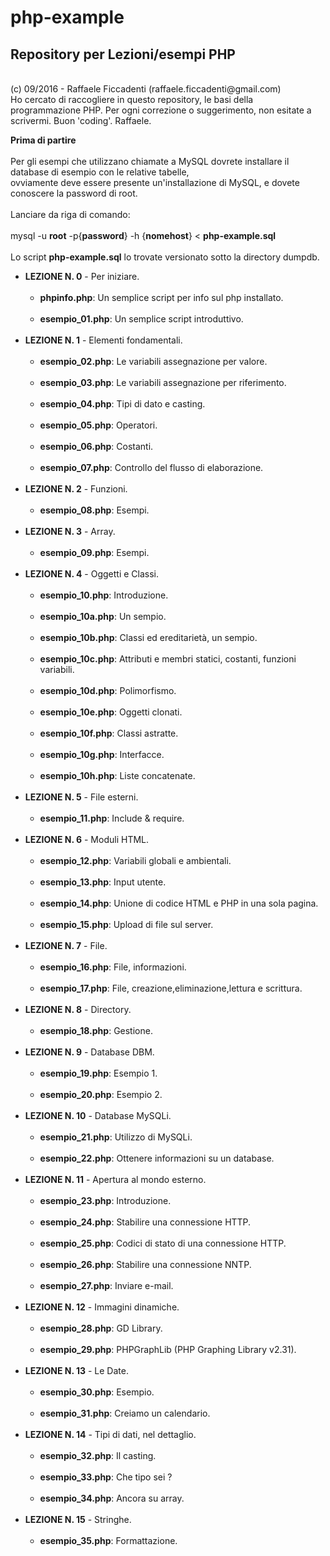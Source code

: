 # php-example
<h2><strong> Repository per Lezioni/esempi PHP </strong></h2>
<br>
(c) 09/2016 - Raffaele Ficcadenti (raffaele.ficcadenti@gmail.com) <br>
Ho cercato di raccogliere in questo repository, le basi della programmazione PHP.
Per ogni correzione o suggerimento, non esitate a scrivermi.
Buon 'coding'.
Raffaele.
<p>
	<b>Prima di partire</b><br><br>
	Per gli esempi che utilizzano chiamate a MySQL dovrete installare il database di esempio con le relative tabelle,<br>
	ovviamente deve essere presente un'installazione di MySQL, e dovete conoscere la password di root.<br><br>
	Lanciare da riga di comando:<br><br>
		mysql -u <strong>root</strong> -p{<strong>password</strong>} -h {<strong>nomehost</strong>} < <strong>php-example.sql</strong><br><br>
	Lo script <strong>php-example.sql</strong> lo trovate versionato sotto la directory dumpdb.
</p>
<ul>
	<li><strong>LEZIONE N. 0</strong> - Per iniziare.
		<ul>
			<br>
			<li><b>phpinfo.php</b>: Un semplice script per info sul php installato.</li>
			<br>
			<li><b>esempio_01.php</b>: Un semplice script introduttivo.</li>
			<br>
		</ul>
	</li>
	<li><strong>LEZIONE N. 1</strong> - Elementi fondamentali.
		<ul>
			<br>
			<li><b>esempio_02.php</b>: Le variabili assegnazione per valore.</li>
			<br>
			<li><b>esempio_03.php</b>: Le variabili assegnazione per riferimento.</li>
			<br>
			<li><b>esempio_04.php</b>: Tipi di dato e casting.</li>
			<br>
			<li><b>esempio_05.php</b>: Operatori.</li>
			<br>
			<li><b>esempio_06.php</b>: Costanti.</li>
			<br>
			<li><b>esempio_07.php</b>: Controllo del flusso di elaborazione.</li>
			<br>
		</ul>
	</li>
	<li><strong>LEZIONE N. 2</strong> - Funzioni.
		<ul>
			<br>
			<li><b>esempio_08.php</b>: Esempi.</li>
			<br>
		</ul>
	</li>
	<li><strong>LEZIONE N. 3</strong> - Array.
		<ul>
			<br>
			<li><b>esempio_09.php</b>: Esempi.</li>
			<br>
		</ul>
	</li>
	<li><strong>LEZIONE N. 4</strong> - Oggetti e Classi.
		<ul>
			<br>
			<li><b>esempio_10.php</b>: Introduzione.</li>
			<br>
			<li><b>esempio_10a.php</b>: Un sempio.</li>
			<br>
			<li><b>esempio_10b.php</b>: Classi ed ereditarietà, un sempio.</li>
			<br>
			<li><b>esempio_10c.php</b>: Attributi e membri statici, costanti, funzioni variabili.</li>
			<br>
			<li><b>esempio_10d.php</b>: Polimorfismo.</li>
			<br>
			<li><b>esempio_10e.php</b>: Oggetti clonati.</li>
			<br>
			<li><b>esempio_10f.php</b>: Classi astratte.</li>
			<br>
			<li><b>esempio_10g.php</b>: Interfacce.</li>
			<br>
			<li><b>esempio_10h.php</b>: Liste concatenate.</li>
			<br>
		</ul>
	</li>
	<li><strong>LEZIONE N. 5</strong> - File esterni.
		<ul>
			<br>
			<li><b>esempio_11.php</b>: Include & require.</li>
			<br>
		</ul>
	</li>
	<li><strong>LEZIONE N. 6</strong> - Moduli HTML.
		<ul>
			<br>
			<li><b>esempio_12.php</b>: Variabili globali e ambientali.</li>
			<br>
			<li><b>esempio_13.php</b>: Input utente.</li>
			<br>
			<li><b>esempio_14.php</b>: Unione di codice HTML e PHP in una sola pagina.</li>
			<br>
			<li><b>esempio_15.php</b>: Upload di file sul server.</li>
			<br>
		</ul>
	</li>
	<li><strong>LEZIONE N. 7</strong> - File.
		<ul>
			<br>	
			<li><b>esempio_16.php</b>: File, informazioni.</li>
			<br>
			<li><b>esempio_17.php</b>: File, creazione,eliminazione,lettura e scrittura.</li>
			<br>
		</ul>
	</li>
	<li><strong>LEZIONE N. 8</strong> - Directory.
		<ul>
			<br>
			<li><b>esempio_18.php</b>: Gestione.</li>
			<br>
		</ul>
	</li>
	<li><strong>LEZIONE N. 9</strong> - Database DBM.
		<ul>
			<br>
			<li><b>esempio_19.php</b>: Esempio 1.</li>
			<br>
			<li><b>esempio_20.php</b>: Esempio 2.</li>
			<br>
		</ul>
	</li>
	<li><strong>LEZIONE N. 10</strong> - Database MySQLi.
		<ul>
			<br>
			<li><b>esempio_21.php</b>: Utilizzo di MySQLi.</li>
			<br>
			<li><b>esempio_22.php</b>: Ottenere informazioni su un database.</li>
			<br>
		</ul>
	</li>
	<li><strong>LEZIONE N. 11</strong> - Apertura al mondo esterno.
		<ul>
			<br>
			<li><b>esempio_23.php</b>: Introduzione.</li>
			<br>
			<li><b>esempio_24.php</b>: Stabilire una connessione HTTP.</li>
			<br>
			<li><b>esempio_25.php</b>: Codici di stato di una connessione HTTP.</li>
			<br>
			<li><b>esempio_26.php</b>: Stabilire una connessione NNTP.</li>
			<br>
			<li><b>esempio_27.php</b>: Inviare e-mail.</li>
			<br>
		</ul>
	</li>
	<li><strong>LEZIONE N. 12</strong> - Immagini dinamiche.
		<ul>
			<br>
			<li><b>esempio_28.php</b>: GD Library.</li>
			<br>
			<li><b>esempio_29.php</b>: PHPGraphLib (PHP Graphing Library v2.31).</li>
			<br>
		</ul>
	</li>
	<li><strong>LEZIONE N. 13</strong> - Le Date.
		<ul>
			<br>
			<li><b>esempio_30.php</b>: Esempio.</li>
			<br>
			<li><b>esempio_31.php</b>: Creiamo un calendario.</li>
			<br>
		</ul>
	</li>
	<li><strong>LEZIONE N. 14</strong> - Tipi di dati, nel dettaglio.
		<ul>
			<br>
			<li><b>esempio_32.php</b>: Il casting.</li>
			<br>
			<li><b>esempio_33.php</b>: Che tipo sei ?</li>
			<br>
			<li><b>esempio_34.php</b>: Ancora su array.</li>
			<br>
		</ul>
	</li>
	<li><strong>LEZIONE N. 15</strong> - Stringhe.
		<ul>
			<br>
			<li><b>esempio_35.php</b>: Formattazione.</li>
			<br>
		</ul>
	</li>
</ul>